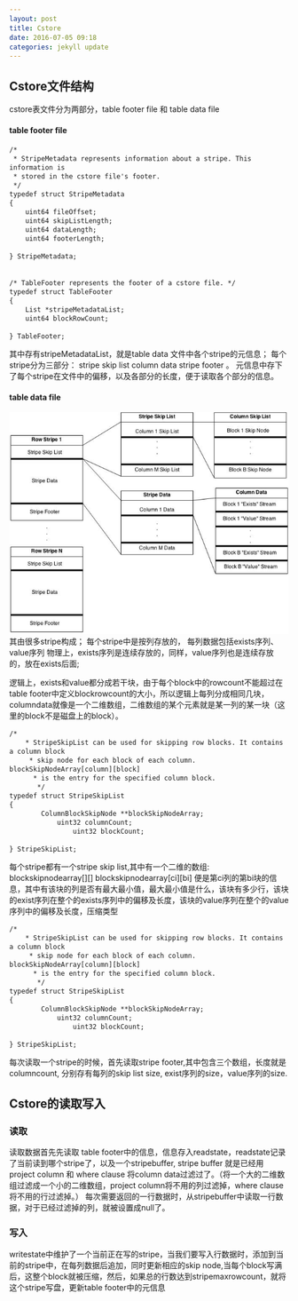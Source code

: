 ```yaml
---
layout: post
title: Cstore
date: 2016-07-05 09:18
categories: jekyll update
---
```


## Cstore文件结构

cstore表文件分为两部分，table footer file 和 table data file

#### table footer file
```
/*
 * StripeMetadata represents information about a stripe. This information is
 * stored in the cstore file's footer.
 */
typedef struct StripeMetadata
{
	uint64 fileOffset;
	uint64 skipListLength;
	uint64 dataLength;
	uint64 footerLength;

} StripeMetadata;


/* TableFooter represents the footer of a cstore file. */
typedef struct TableFooter
{
	List *stripeMetadataList;
	uint64 blockRowCount;

} TableFooter;
```
其中存有stripeMetadataList，就是table data 文件中各个stripe的元信息；
每个stripe分为三部分：
stripe skip list 
column data 
stripe footer 。
元信息中存下了每个stripe在文件中的偏移，以及各部分的长度，便于读取各个部分的信息。


#### table data file
![csoredatafile](/image/cstore-file-layout.jpg)
其由很多stripe构成；
每个stripe中是按列存放的，
每列数据包括exists序列、 value序列 物理上，exists序列是连续存放的，同样，value序列也是连续存放的，放在exists后面;

逻辑上，exists和value都分成若干块，由于每个block中的rowcount不能超过在table footer中定义blockrowcount的大小，所以逻辑上每列分成相同几块，columndata就像是一个二维数组，二维数组的某个元素就是某一列的某一块（这里的block不是磁盘上的block）。
```
/*
    * StripeSkipList can be used for skipping row blocks. It contains a column block
     * skip node for each block of each column. blockSkipNodeArray[column][block]
      * is the entry for the specified column block.
       */
typedef struct StripeSkipList
{
        ColumnBlockSkipNode **blockSkipNodeArray;
            uint32 columnCount;
                uint32 blockCount;

} StripeSkipList;

```
每个stripe都有一个stripe skip list,其中有一个二维的数组: blockskipnodearray[][]
blockskipnodearray[ci][bi] 便是第ci列的第bi块的信息，其中有该块的列是否有最大最小值，最大最小值是什么，该块有多少行，该块的exist序列在整个的exists序列中的偏移及长度，该块的value序列在整个的value序列中的偏移及长度，压缩类型
```
/*
    * StripeSkipList can be used for skipping row blocks. It contains a column block
     * skip node for each block of each column. blockSkipNodeArray[column][block]
      * is the entry for the specified column block.
       */
typedef struct StripeSkipList
{
        ColumnBlockSkipNode **blockSkipNodeArray;
            uint32 columnCount;
                uint32 blockCount;

} StripeSkipList;
```
每次读取一个stripe的时候，首先读取stripe footer,其中包含三个数组，长度就是columncount, 分别存有每列的skip list size, exist序列的size，value序列的size.


## Cstore的读取写入

### 读取

读取数据首先先读取 table footer中的信息，信息存入readstate，readstate记录了当前读到哪个stripe了，以及一个stripebuffer, stripe buffer 就是已经用 project column 和 where clause 将column data过滤过了。（将一个大的二维数组过滤成一个小的二维数组，project column将不用的列过滤掉，where clause将不用的行过滤掉。）
    每次需要返回的一行数据时，从stripebuffer中读取一行数据，对于已经过滤掉的列，就被设置成null了。

### 写入

writestate中维护了一个当前正在写的stripe，当我们要写入行数据时，添加到当前的stripe中，在每列数据后追加，同时更新相应的skip node,当每个block写满后，这整个block就被压缩，然后，如果总的行数达到stripemaxrowcount，就将这个stripe写盘，更新table footer中的元信息
